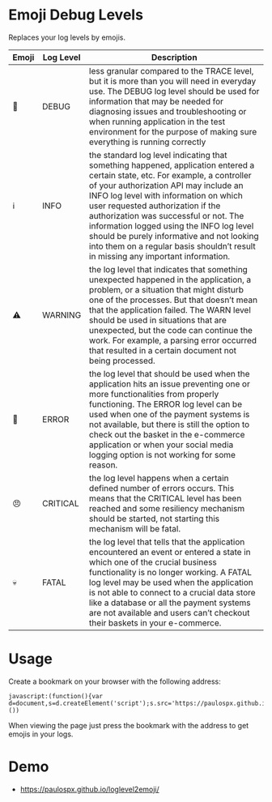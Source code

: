 # Emoji Debug Levels	 
Replaces your log levels by emojis.



| Emoji | Log Level | Description                                                  |
| ----- | --------- | ------------------------------------------------------------ |
| 🦟     | DEBUG     | less granular compared to the TRACE level, but it is more than you will  need in everyday use. The DEBUG log level should be used for information that may be needed for diagnosing issues and troubleshooting or when  running application in the test environment for the purpose of making  sure everything is running correctly |
| ℹ️     | INFO      | the standard log level indicating that something happened, application  entered a certain state, etc. For example, a controller of your  authorization API may include an INFO log level with information on  which user requested authorization if the authorization was successful  or not. The information logged using the INFO log level should be purely informative and not looking into them on a regular basis shouldn’t  result in missing any important information. |
| ⚠️     | WARNING   | the log level that indicates that something unexpected happened in the  application, a problem, or a situation that might disturb one of the  processes. But that doesn’t mean that the application failed. The WARN  level should be used in situations that are unexpected, but the code can continue the work. For example, a parsing error occurred that resulted  in a certain document not being processed. |
| 💩     | ERROR     | the log level that should be used when the application hits an issue  preventing one or more functionalities from properly functioning. The  ERROR log level can be used when one of the payment systems is not  available, but there is still the option to check out the basket in the  e-commerce application or when your social media logging option is not  working for some reason. |
| 😠     | CRITICAL  | the log level happens when a certain defined number of errors occurs. This means that the CRITICAL level has been reached and some resiliency mechanism should be started, not starting this mechanism will be fatal. |
| 💀     | FATAL     | the log level that tells that the application encountered an event or  entered a state in which one of the crucial business functionality is no longer working. A FATAL log level may be used when the application is  not able to connect to a crucial data store like a database or all the  payment systems are not available and users can’t checkout their baskets in your e-commerce. |

# Usage

Create a bookmark on your browser with the following address:

    javascript:(function(){var d=document,s=d.createElement('script');s.src='https://paulospx.github.io/loglevel2emoji/emoji_log_level.js';d.body.appendChild(s);}())

When viewing the page just press the bookmark with the address to get emojis in your logs.

# Demo 

- https://paulospx.github.io/loglevel2emoji/



